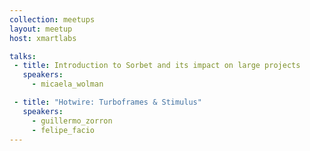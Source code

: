 ```yaml
---
collection: meetups
layout: meetup
host: xmartlabs

talks:
 - title: Introduction to Sorbet and its impact on large projects
   speakers:
     - micaela_wolman

 - title: "Hotwire: Turboframes & Stimulus"
   speakers:
     - guillermo_zorron
     - felipe_facio
---
```


